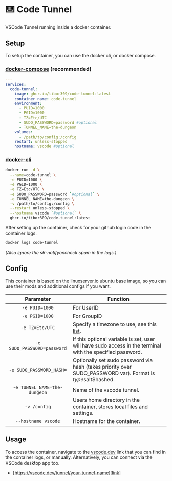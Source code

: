 # ⌨️ Code Tunnel
VSCode Tunnel running inside a docker container.

## Setup
To setup the container, you can use the docker cli, or docker compose.

### [docker-compose][dcompose] (recommended)
```yaml
---
services:
  code-tunnel:
    image: ghcr.io/tibor309/code-tunnel:latest
    container_name: code-tunnel
    environment:
      - PUID=1000
      - PGID=1000
      - TZ=Etc/UTC
      - SUDO_PASSWORD=password #optional
      - TUNNEL_NAME=the-dungeon
    volumes:
      - /path/to/config:/config
    restart: unless-stopped
    hostname: vscode #optional
```

### [docker-cli][dcli]
```bash
docker run -d \
  --name=code-tunnel \
  -e PUID=1000 \
  -e PGID=1000 \
  -e TZ=Etc/UTC \
  -e SUDO_PASSWORD=password `#optional` \
  -e TUNNEL_NAME=the-dungeon \
  -v /path/to/config:/config \
  --restart unless-stopped \
  --hostname vscode `#optional` \
  ghcr.io/tibor309/code-tunnel:latest
```

After setting up the container, check for your github login code in the container logs.

```bash
docker logs code-tunnel
```

*(Also ignore the s6-notifyoncheck spam in the logs.)*

## Config
This container is based on the linuxserver.io ubuntu base image, so you can use their mods and additional configs if you want.

| Parameter | Function |
| :----: | --- |
| `-e PUID=1000` | For UserID |
| `-e PGID=1000` | For GroupID |
| `-e TZ=Etc/UTC` | Specify a timezone to use, see this [list][tz]. |
| `-e SUDO_PASSWORD=password` | If this optional variable is set, user will have sudo access in the terminal with the specified password. |
| `-e SUDO_PASSWORD_HASH=` | Optionally set sudo password via hash (takes priority over SUDO_PASSWORD var). Format is $type$salt$hashed. |
| `-e TUNNEL_NAME=the-dungeon` | Name of the vscode tunnel. |
| `-v /config` | Users home directory in the container, stores local files and settings. |
| `--hostname vscode` | Hostname for the container. |

## Usage
To access the container, navigate to the [vscode.dev][link] link that you can find in the container logs, or manually. Alternatively, you can connect via the VSCode desktop app too.

* [https://vscode.dev/tunnel/your-tunnel-name][link]

[dcompose]: https://docs.linuxserver.io/general/docker-compose
[dcli]: https://docs.docker.com/engine/reference/commandline/cli/
[tz]: https://en.wikipedia.org/wiki/List_of_tz_database_time_zones#List
[link]: https://vscode.dev
